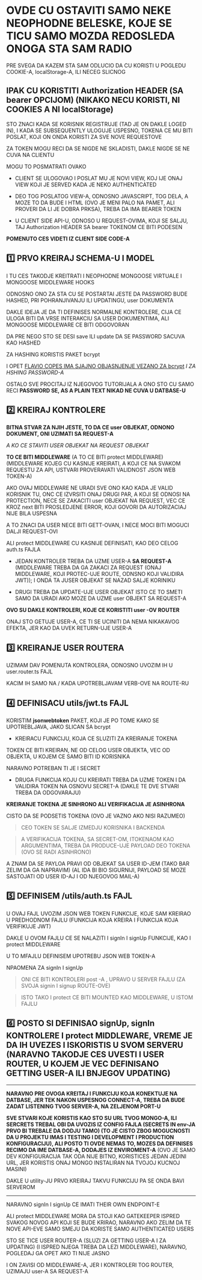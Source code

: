 # OVDE CU OSTAVITI SAMO NEKE NEOPHODNE BELESKE, KOJE SE TICU SAMO MOZDA REDOSLEDA ONOGA STA SAM RADIO

PRE SVEGA DA KAZEM STA SAM ODLUCIO DA CU KORISTI U POGLEDU COOKIE-A, localStorage-A, ILI NECEG SLICNOG

## IPAK CU KORISTITI Authorization HEADER (SA bearer OPCIJOM) (**NIKAKO NECU KORISTI, NI COOKIES A NI localStorage**)

STO ZNACI KADA SE KORISNIK REGISTRUJE (TAD JE ON DAKLE LOGED IN), I KADA SE SUBSEQUENTLY ULOGUJE USPESNO, TOKENA CE MU BITI POSLAT, KOJI ON ONDA KORISTI ZA SVE NOVE REQUESTOVE

ZA TOKEN MOGU RECI DA SE NIGDE NE SKLADISTI, DAKLE NIGDE SE NE CUVA NA CLIENTU

MOGU TO POSMATRATI OVAKO

- CLIENT SE ULOGOVAO I POSLAT MU JE NOVI VIEW, KOJ IJE ONAJ VIEW KOJI JE SERVED KADA JE NEKO AUTHENTICATED

- DEO TOG POSLATOG VIEW-A, ODNOSNO JAVASCRIPT, TOG DELA, A MOZE TO DA BUDE I HTML (OVO JE MENI PALO NA PAMET, ALI PROVERI DA LI JE DOBRA PRKSA), TREBA DA IMA BEARER TOKEN

- U CLIENT SIDE API-U, ODNOSO U REQUEST-OVIMA, KOJI SE SALJU, TAJ Authorization HEADER SA bearer TOKENOM CE BITI PODESEN

**POMENUTO CES VIDETI IZ CLIENT SIDE CODE-A**

## :one: PRVO KREIRAJ SCHEMA-U I MODEL

I TU CES TAKODJE KREITRATI I NEOPHODNE MONGOOSE VIRTUALE I MONGOOSE MIDDLEWARE HOOKS

ODNOSNO ONO ZA STA CU SE POSTARTAI JESTE DA PASSWORD BUDE HASHED, PRI POHRANJIVANJU ILI UPDATINGU, user DOKUMENTA

DAKLE IDEJA JE DA TI DEFINISES NORMALNE KONTROLERE, CIJA CE ULOGA BITI DA VRSE INTERAKCIU SA USER DOKUMENTIMA, ALI MONGOOSE MIDDLEWARE CE BITI ODGOVORAN

DA PRE NEGO STO SE DESI save ILI update DA SE PASSWORD SACUVA KAO HASHED

ZA HASHING KORISTIS PAKET bcrypt

I OPET [FLAVIO COPES IMA SJAJNO OBJASNJENJE VEZANO ZA bcrypt](https://flaviocopes.com/javascript-bcrypt/) _I ZA HSHING PASSWORD-A_

OSTALO SVE PROCITAJ IZ NJEGOVOG TUTORIJALA A ONO STO CU SAMO RECI **PASSWORD SE, AS A PLAIN TEXT NIKAD NE CUVA U DATBASE-U**

## :two: KREIRAJ KONTROLERE

**BITNA STVAR ZA NJIH JESTE, TO DA CE user OBJEKAT, ODNONO DOKUMENT, ONI UZIMATI SA REQUEST-A**

_A KO CE STAVITI USER OBJEKAT NA REQUEST OBJEKAT_

**TO CE BITI MIDDLEWARE** (A TO CE BITI protect MIDDLEWARE) (MIDDLEWARE KOJEG CU KASNIJE KREIRATI, A KOJI CE NA SVAKOM REQUESTU ZA API, USTVARI PROVERAVATI VALIDNOST JSON WEB TOKEN-A)

AKO OVAJ MIDDLEWARE NE URADI SVE ONO KAO KADA JE VALID KORISNIK TU, ONC CE IZVRSITI ONAJ DRUGI PAR, A KOJI SE ODNOSI NA PROTECTION, NECE SE ZAKACITI user OBJEKAT NA REQUEST, VEC CE KROZ next BITI PROSLEDJENE ERROR, KOJI GOVORI DA AUTORIZACIAJ NIJE BILA USPESNA

A TO ZNACI DA USER NECE BITI GETT-OVAN, I NECE MOCI BITI MOGUCI DALJI REQUEST-OVI

ALI protect MIDDLEWARE CU KASNIJE DEFINISATI, KAO DEO CELOG auth.ts FAJLA

- JEDAN KONTROLER TREBA DA UZME USER-A **SA REQUEST-A** (MIDDLEWARE TREBA DA GA ZAKACI ZA REQUEST (ONAJ MIDDLEWARE, KOJI PROTEC-UJE ROUTE, ODNSNO KOJI VALIDIRA JWT)); I ONDA TA JUSER OBJEKAT SE NAZAD SALJE KORINIKU

- DRUGI TREBA DA UPDATE-UJE USER OBJEKAT ISTO CE TO SMETI SAMO DA URADI AKO MOZE DA UZME user OBJEKT SA REQUEST-A

**OVO SU DAKLE KONTROLERI, KOJE CE KORISTITI user -OV ROUTER**

ONAJ STO GETUJE USER-A, CE TI SE UCINITI DA NEMA NIKAKAVOG EFEKTA, JER KAO DA UVEK RETURN-UJE USER-A

## :three: KREIRANJE USER ROUTERA

UZIMAM DAV POMENUTA KONTROLERA, ODNOSNO UVOZIM IH U user.router.ts FAJL

KACIM IH SAMO NA / KADA UPOTREBLJAVAM VERB-OVE NA ROUTE-RU

## :four: DEFINISACU utils/jwt.ts FAJL

KORISTIM **jsonwebtoken** PAKET, KOJI JE PO TOME KAKO SE UPOTREBLJAVA, JAKO SLICAN SA bcrypt

- KREIRACU FUNKCIJU, KOJA CE SLUZITI ZA KREIRANJE TOKENA

TOKEN CE BITI KREIRAN, NE OD CELOG USER OBJEKTA, VEC OD OBJEKTA, U KOJEM CE SAMO BITI ID KORISNIKA

NARAVNO POTREBAN TI JE I SECRET

- DRUGA FUNKCIJA KOJU CU KREIRATI TREBA DA UZME TOKEN I DA VALIDIRA TOKEN NA OSNOVU SECRET-A (DAKLE TE DVE STVARI TREBA DA ODGOVARAJU)

**KREIRANJE TOKENA JE SINHRONO ALI VERIFIKACIJA JE ASINHRONA**

CISTO DA SE PODSETIS TOKENA (OVO JE VAZNO AKO NISI RAZUMEO)

> CEO TOKEN SE SALJE IZMEDJU KORISNIKA I BACKENDA

> A VERIFIKACIJA TOKENA, SA SECRET-OM, ITOKENAOM KAO ARGUMENTIMA, TREBA DA PRODUCE-UJE PAYLOAD DEO TOKENA (OVO SE RADI ASINHRONO)

A ZNAM DA SE PAYLOA PRAVI OD OBJEKAT SA USER ID-JEM (TAKO BAR ZELIM DA GA NAPRAVIM) (AL IDA BI BIO SIGURNIJI, PAYLOAD SE MOZE SASTOJATI OD USER ID-AJ I OD NJEGOVOG MAIL-A)

## :five: DEFINISEM /utils/auth.ts FAJL

U OVAJ FAJL UVOZIM JSON WEB TOKEN FUNKCIJE, KOJE SAM KREIRAO U PREDHODNOM FAJLU (FUNKCIJA KOJA KREIRA I FUNKCIJA KOJA VERIFIKUJE JWT)

DAKLE U OVOM FAJLU CE SE NALAZITI I signIn I signUp FUNKCIJE, KAO I protect MIDDLEWARE

U TO MFAJLU DEFINISEM UPOTREBU JSON WEB TOKEN-A

NPAOMENA ZA signIn I signUp

> ONI CE BITI KONTROLERI post -A , UPRAVO U SERVER FAJLU (ZA SVOJA signin I signup ROUTE-OVE)

> ISTO TAKO I protect CE BITI MOUNTED KAO MIDDLEWARE, U ISTOM FAJLU

## :six: POSTO SI DEFINISAO signUp, signIn KONTROLERE I protect MIDDLEWARE, VREME JE DA IH UVEZES I ISKORISTIS U SVOM SERVERU (NARAVNO TAKODJE CES UVESTI I USER ROUTER, U KOJEM JE VEC DEFINISANO GETTING USER-A ILI BNJEGOV UPDATING)

---

**NARAVNO PRE OVOGA KREITAJ I FUNKCIJU KOJA KONEKTUJE NA DATBASE, JER TEK NAKON USPESNOG CONNECT-A, TREBA DA BUDE ZADAT LISTENING TVOG SERVER-A, NA ZELJENOM PORT-U**

**SVE STVARI KOJE KORISTIS KAO STO SU URL TVOG MONGO-A, ILI SERCRETS TREBAL OBI DA UVOZIS IZ CONFIG FAJLA (SECRETS IN env-JA PRVO BI TREBALE DA DODJU TAMO) (TO JE CISTO ZBOG MOGUCNOSTI DA U PROJEKTU IMAS I TESTING I DEVELOPMENT I PRODUCTION KONFIGURACIJU), ALI POSTO TI OVDE NEMAS TO, MOZES DA DEFINISES RECIMO DA IME DATBASE-A, DODAJES IZ ENVIROMENT-A** (OVO JE SAMO DEV KONFIGURACIJA TAK ODA NIJE BITNO, KORISTICES JEDAN JEDINI URL, JER KORISTIS ONAJ MONGO INSTALIRAN NA TVOJOJ KUCNOJ MASINI)

DAKLE U utility-JU PRVO KREIRAJ TAKVU FUNKCIJU PA SE ONDA BAVI SERVEROM

---

NARAVNO signIn I signUp CE IMATI THEIR OWN ENDPOINT-E

ALI protect MIDDLEWARE MORA DA STOJI KAO GATEKEEPER ISPRED SVAKOG NOVOG API KOJI SE BUDE KRIRAO, NARAVNO AKO ZELIM DA TE NOVE API-EVE SAMO SMEJU DA KORISTE SAMO AUTHENTICATED USERS

STO SE TICE USER ROUTER-A (SLUZI ZA GETTING USER-A I ZA UPDATING) (I ISPRED NJEGA TREBA DA LEZI MIDDLEWARE), NARAVNO, POGLEDAJ GA OPET AKO TI NIJE JASNO

I ON ZAVISI OD MIDDLEWARE-A, JER I KONTROLERI TOG ROUTER, UZIMAJU user-A SA REQUEST-A
